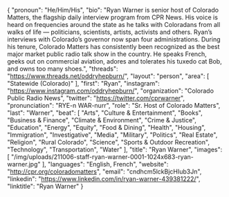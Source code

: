 {
  "pronoun": "He/Him/His",
  "bio": "Ryan Warner is senior host of Colorado Matters, the flagship daily interview program from CPR News. His voice is heard on frequencies around the state as he talks with Coloradans from all walks of life — politicians, scientists, artists, activists and others. Ryan’s interviews with Colorado’s governor now span four administrations. During his tenure, Colorado Matters has consistently been recognized as the best major market public radio talk show in the country. He speaks French, geeks out on commercial aviation, adores and tolerates his tuxedo cat Bob, and owns too many shoes.",
  "threads": "https://www.threads.net/oddryhepburn/",
  "layout": "person",
  "area": [
    "Statewide (Colorado)"
  ],
  "first": "Ryan",
  "instagram": "https://www.instagram.com/oddryhepburn/",
  "organization": "Colorado Public Radio News",
  "twitter": "https://twitter.com/cprwarner",
  "pronunciation": "RYE-n WAR-nurr",
  "role": "Sr. Host of Colorado Matters",
  "last": "Warner",
  "beat": [
    "Arts",
    "Culture & Entertainment",
    "Books",
    "Business & Finance",
    "Climate & Environment",
    "Crime & Justice",
    "Education",
    "Energy",
    "Equity",
    "Food & Dining",
    "Health",
    "Housing",
    "Immigration",
    "Investigative",
    "Media",
    "Military",
    "Politics",
    "Real Estate",
    "Religion",
    "Rural Colorado",
    "Science",
    "Sports & Outdoor Recreation",
    "Technology",
    "Transportation",
    "Water"
  ],
  "title": "Ryan Warner",
  "images": [
    "/img/uploads/211006-staff-ryan-warner-0001-1024x683-ryan-warner.jpg"
  ],
  "languages": "English, French",
  "website": "http://cpr.org/coloradomatters",
  "email": "cndhcm5lckBjcHIub3Jn",
  "linkedin": "https://www.linkedin.com/in/ryan-warner-439381222/",
  "linktitle": "Ryan Warner"
}
